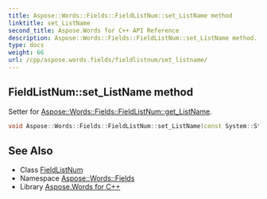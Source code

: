 ```yaml
---
title: Aspose::Words::Fields::FieldListNum::set_ListName method
linktitle: set_ListName
second_title: Aspose.Words for C++ API Reference
description: Aspose::Words::Fields::FieldListNum::set_ListName method. Setter for Aspose::Words::Fields::FieldListNum::get_ListName in C++.
type: docs
weight: 66
url: /cpp/aspose.words.fields/fieldlistnum/set_listname/
---
```

## FieldListNum::set_ListName method


Setter for [Aspose::Words::Fields::FieldListNum::get_ListName](../get_listname/).

```cpp
void Aspose::Words::Fields::FieldListNum::set_ListName(const System::String &value)
```

## See Also

* Class [FieldListNum](../)
* Namespace [Aspose::Words::Fields](../../)
* Library [Aspose.Words for C++](../../../)
